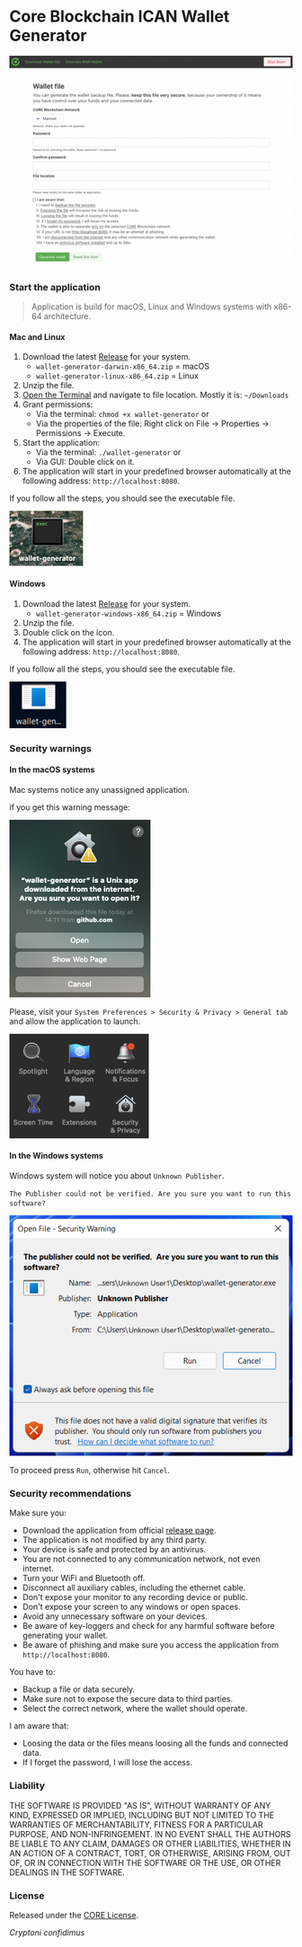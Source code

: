 # Core Blockchain ICAN Wallet Generator

![Wallet Generator](docs/wallet-generator.png "Wallet Generator")

### Start the application

> Application is build for macOS, Linux and Windows systems with x86-64 architecture.

#### Mac and Linux

1. Download the latest [Release](https://github.com/core-coin/wallet-generator/releases) for your system.
   - `wallet-generator-darwin-x86_64.zip` = macOS
   - `wallet-generator-linux-x86_64.zip` = Linux
1. Unzip the file.
1. [Open the Terminal](https://support.apple.com/guide/terminal/open-or-quit-terminal-apd5265185d-f365-44cb-8b09-71a064a42125/mac) and navigate to file location. Mostly it is: `~/Downloads`
1. Grant permissions:
   - Via the terminal: `chmod +x wallet-generator` or
   - Via the properties of the file: Right click on File -> Properties -> Permissions -> Execute.
1. Start the application:
   - Via the terminal: `./wallet-generator` or
   - Via GUI: Double click on it.
1. The application will start in your predefined browser automatically at the following address: `http://localhost:8080`.

If you follow all the steps, you should see the executable file.

![Wallet Generator Unix](docs/unix-wallet-generator-icon.png "Wallet Generator icon")

#### Windows

1. Download the latest [Release](https://github.com/core-coin/wallet-generator/releases) for your system.
   - `wallet-generator-windows-x86_64.zip` = Windows
1. Unzip the file.
1. Double click on the icon.
1. The application will start in your predefined browser automatically at the following address: `http://localhost:8080`.

If you follow all the steps, you should see the executable file.

![Wallet Generator Windows](docs/windows-wallet-generator-icon.png "Wallet Generator icon")

### Security warnings

#### In the macOS systems

Mac systems notice any unassigned application.

if you get this warning message:

![Security notification](docs/mac-security-notification.png "Security notification")

Please, visit your `System Preferences > Security & Privacy > General tab` and allow the application to launch.

![System Preferences](docs/mac-system-preferences.png "System Preferences")

#### In the Windows systems

Windows system will notice you about `Unknown Publisher`.

`The Publisher could not be verified. Are you sure you want to run this software?`

![Security notification](docs/windows-security-notification.png "Security notification")

To proceed press `Run`, otherwise hit `Cancel`.

### Security recommendations

Make sure you:
- Download the application from official [release page](https://github.com/core-coin/wallet-generator/releases).
- The application is not modified by any third party.
- Your device is safe and protected by an antivirus.
- You are not connected to any communication network, not even internet.
- Turn your WiFi and Bluetooth off.
- Disconnect all auxiliary cables, including the ethernet cable.
- Don't expose your monitor to any recording device or public.
- Don't expose your screen to any windows or open spaces.
- Avoid any unnecessary software on your devices.
- Be aware of key-loggers and check for any harmful software before generating your wallet.
- Be aware of phishing and make sure you access the application from `http://localhost:8080`.

You have to:
- Backup a file or data securely.
- Make sure not to expose the secure data to third parties.
- Select the correct network, where the wallet should operate.

I am aware that:
- Loosing the data or the files means loosing all the funds and connected data.
- If I forget the password, I will lose the access.

### Liability

THE SOFTWARE IS PROVIDED "AS IS", WITHOUT WARRANTY OF ANY KIND,
EXPRESSED OR IMPLIED, INCLUDING BUT NOT LIMITED TO THE WARRANTIES OF
MERCHANTABILITY, FITNESS FOR A PARTICULAR PURPOSE, AND NON-INFRINGEMENT.
IN NO EVENT SHALL THE AUTHORS BE LIABLE TO ANY CLAIM, DAMAGES OR
OTHER LIABILITIES, WHETHER IN AN ACTION OF A CONTRACT, TORT, OR OTHERWISE,
ARISING FROM, OUT OF, OR IN CONNECTION WITH THE SOFTWARE OR THE USE, OR
OTHER DEALINGS IN THE SOFTWARE.

### License

Released under the [CORE License](LICENSE).

*Cryptoni confidimus*

